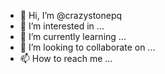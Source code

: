 - 👋 Hi, I’m @crazystonepq
- 👀 I’m interested in ...
- 🌱 I’m currently learning ...
- 💞️ I’m looking to collaborate on ...
- 📫 How to reach me ...

<!---
crazystonepq/crazystonepq is a ✨ special ✨ repository because its `README.md` (this file) appears on your GitHub profile.
You can click the Preview link to take a look at your changes.
--->
